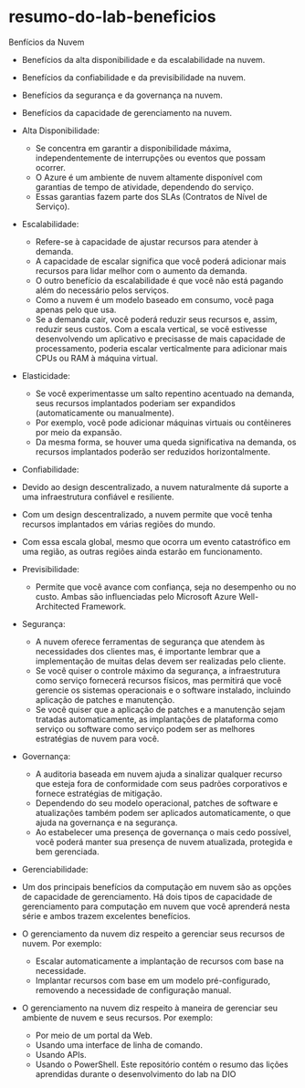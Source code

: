 # resumo-do-lab-beneficios

Benfícios da Nuvem 
  - Benefícios da alta disponibilidade e da escalabilidade na nuvem.
  - Benefícios da confiabilidade e da previsibilidade na nuvem.
  - Benefícios da segurança e da governança na nuvem.
  - Benefícios da capacidade de gerenciamento na nuvem.

- Alta Disponibilidade:
  - Se concentra em garantir a disponibilidade máxima, independentemente de interrupções ou eventos que possam ocorrer.
  - O Azure é um ambiente de nuvem altamente disponível com garantias de tempo de atividade, dependendo do serviço.
  - Essas garantias fazem parte dos SLAs  (Contratos de Nível de Serviço).

- Escalabilidade:
  - Refere-se à capacidade de ajustar recursos para atender à demanda.
  - A capacidade de escalar significa que você poderá adicionar mais recursos para lidar melhor com o aumento da demanda.
  - O outro benefício da escalabilidade é que você não está pagando além do necessário pelos serviços.
  - Como a nuvem é um modelo baseado em consumo, você paga apenas pelo que usa.
  - Se a demanda cair, você poderá reduzir seus recursos e, assim, reduzir seus custos.
  Com a escala vertical, se você estivesse desenvolvendo um aplicativo e precisasse de mais capacidade de processamento, poderia escalar verticalmente para adicionar mais CPUs ou RAM à máquina virtual.

- Elasticidade:
  - Se você experimentasse um salto repentino acentuado na demanda, seus recursos implantados poderiam ser expandidos (automaticamente ou manualmente).
  - Por exemplo, você pode adicionar máquinas virtuais ou contêineres por meio da expansão.
  - Da mesma forma, se houver uma queda significativa na demanda, os recursos implantados poderão ser reduzidos horizontalmente.
 
-  Confiabilidade:
  - Devido ao design descentralizado, a nuvem naturalmente dá suporte a uma infraestrutura confiável e resiliente.
  - Com um design descentralizado, a nuvem permite que você tenha recursos implantados em várias regiões do mundo.
  - Com essa escala global, mesmo que ocorra um evento catastrófico em uma região, as outras regiões ainda estarão em funcionamento. 

- Previsibilidade:
  - Permite que você avance com confiança, seja no desempenho ou no custo. Ambas são influenciadas pelo Microsoft Azure Well-Architected Framework.

- Segurança:
  - A nuvem oferece ferramentas de segurança que atendem às necessidades dos clientes mas, é importante lembrar que a implementação de muitas delas devem ser realizadas pelo cliente.
  - Se você quiser o controle máximo da segurança, a infraestrutura como serviço fornecerá recursos físicos, mas permitirá que você gerencie os sistemas operacionais e o software instalado, incluindo aplicação de patches e manutenção.
  - Se você quiser que a aplicação de patches e a manutenção sejam tratadas automaticamente, as implantações de plataforma como serviço ou software como serviço podem ser as melhores estratégias de nuvem para você.

- Governança:
  - A auditoria baseada em nuvem ajuda a sinalizar qualquer recurso que esteja fora de conformidade com seus padrões corporativos e fornece estratégias de mitigação. 
  - Dependendo do seu modelo operacional, patches de software e atualizações também podem ser aplicados automaticamente, o que ajuda na governança e na segurança.
  - Ao estabelecer uma presença de governança o mais cedo possível, você poderá manter sua presença de nuvem atualizada, protegida e bem gerenciada.

-  Gerenciabilidade:
  - Um dos principais benefícios da computação em nuvem são as opções de capacidade de gerenciamento. Há dois tipos de capacidade de gerenciamento para computação em nuvem que você aprenderá nesta série e ambos trazem excelentes benefícios.
  - O gerenciamento da nuvem diz respeito a gerenciar seus recursos de nuvem. Por exemplo:
    - Escalar automaticamente a implantação de recursos com base na necessidade.
    - Implantar recursos com base em um modelo pré-configurado, removendo a necessidade de configuração manual.
  - O gerenciamento na nuvem diz respeito à maneira de gerenciar seu ambiente de nuvem e seus recursos. Por exemplo:
    - Por meio de um portal da Web.
    - Usando uma interface de linha de comando.
    - Usando APIs.
    - Usando o PowerShell.
Este repositório contém o resumo das lições aprendidas durante o desenvolvimento do lab na DIO
